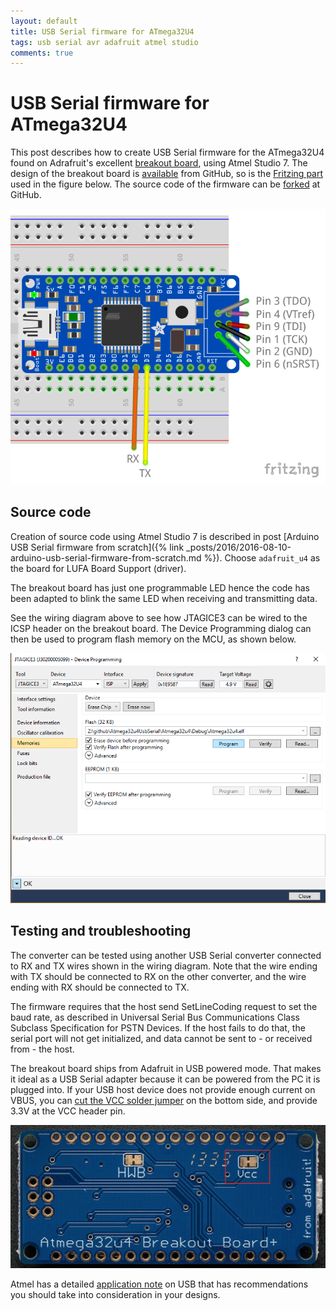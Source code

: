 ```yaml
---
layout: default
title: USB Serial firmware for ATmega32U4
tags: usb serial avr adafruit atmel studio
comments: true
---
```

# USB Serial firmware for ATmega32U4

This post describes how to create USB Serial firmware for the ATmega32U4 found on Adrafruit's excellent [breakout board](https://www.adafruit.com/products/296), using Atmel Studio 7. The design of the breakout board is [available](https://github.com/adafruit/Atmega32u4-Breakout-Board) from GitHub, so is the [Fritzing part](https://github.com/adafruit/Fritzing-Library) used in the figure below. The source code of the firmware can be [forked](https://github.com/tewarid/atmega32u4-usb-serial) at GitHub.

![Adafruit's ATmega32U4 breakout](/assets/img/fritzing-atmega32u4-adafruit.png)

## Source code

Creation of source code using Atmel Studio 7 is described in post [Arduino USB Serial firmware from scratch]({% link _posts/2016/2016-08-10-arduino-usb-serial-firmware-from-scratch.md %}). Choose `adafruit_u4` as the board for LUFA Board Support (driver).

The breakout board has just one programmable LED hence the code has been adapted to blink the same LED when receiving and transmitting data.

See the wiring diagram above to see how JTAGICE3 can be wired to the ICSP header on the breakout board. The Device Programming dialog can then be used to program flash memory on the MCU, as shown below.

![Device Programming](/assets/img/atmel-studio-device-programming-usb-serial.png)

## Testing and troubleshooting

The converter can be tested using another USB Serial converter connected to RX and TX wires shown in the wiring diagram. Note that the wire ending with TX should be connected to RX on the other converter, and the wire ending with RX should be connected to TX.

The firmware requires that the host send SetLineCoding request to set the baud rate, as described in Universal Serial Bus Communications Class Subclass Specification for PSTN Devices. If the host fails to do that, the serial port will not get initialized, and data cannot be sent to - or received from - the host.

The breakout board ships from Adafruit in USB powered mode. That makes it ideal as a USB Serial adapter because it can be powered from the PC it is plugged into. If your USB host device does not provide enough current on VBUS, you can [cut the VCC solder jumper](https://learn.adafruit.com/atmega32u4-breakout/design) on the bottom side, and provide 3.3V at the VCC header pin.

![VCC solder jumper](/assets/img/atmega32u4-breakout-adafruit-vcc.png)

Atmel has a detailed [application note](http://ww1.microchip.com/downloads/en/AppNotes/doc8388.pdf) on USB that has recommendations you should take into consideration in your designs.
